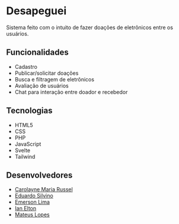 # Desapeguei
Sistema feito com o intuito de fazer doações de eletrônicos entre os usuários.

## Funcionalidades

* Cadastro
* Publicar/solicitar doações
* Busca e filtragem de eletrônicos
* Avaliação de usuários
* Chat para interação entre doador e recebedor

## Tecnologias 

* HTML5
* CSS
* PHP
* JavaScript
* Svelte
* Tailwind

## Desenvolvedores

* [Carolayne Maria Russel](https://github.com/CarolayneMR)
* [Eduardo Silvino](https://github.com/Dudu200313)
* [Emerson Lima](https://github.com/EmersonLima03)
* [Ian Elton](https://github.com/ianq1w1)
* [Mateus Lopes](https://github.com/Mateuslpds)
